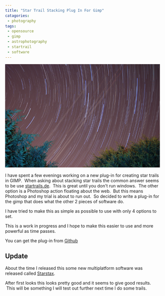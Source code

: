 ```yaml
---
title: "Star Trail Stacking Plug In For Gimp"
catagories:
 - photography
tags:
 - opensource
 - gimp
 - astrophotography
 - startrail
 - software
---
```

<img class="padded center"
		alt="GIMP Star trail"
		src="/images/2011-04-20-star-trail-stacking-plug-in-for-gimp/GimpTrail800.png" />

I have spent a few evenings working on a new plug-in for creating star trails in GIMP.  When asking about stacking star trails the common answer seems to be use [startrails.de].  This is great until you don't run windows.  The other option is a Photoshop action floating about the web.  But this means Photoshop and my trial is about to run out.  So decided to write a plug-in for the gimp that does what the other 2 pieces of software do.

<!-- more -->

I have tried to make this as simple as possible to use with only 4 options to set.

This is a work in progress and I hope to make this easier to use and more powerful as time passes.

You can get the plug-in from [Github][gimp-startrail-compositor]

## Update
About the time I released this some new multiplatform software was released called [Starstax].

After first looks this looks pretty good and it seems to give good results.  This will be something I will test out further next time I do some trails.

[startrails.de]: http://startrails.de/
[gimp-startrail-compositor]: https://github.com/themaninthesuitcase/gimp-startrail-compositor
[starstax]: http://www.markus-enzweiler.de/software/software.html
